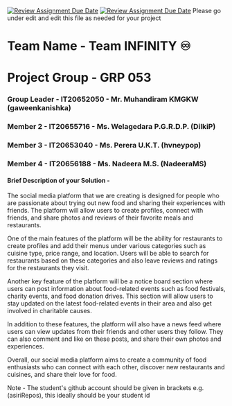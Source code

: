[![Review Assignment Due Date](https://classroom.github.com/assets/deadline-readme-button-24ddc0f5d75046c5622901739e7c5dd533143b0c8e959d652212380cedb1ea36.svg)](https://classroom.github.com/a/-uR1f4-1)
[![Review Assignment Due Date](https://classroom.github.com/assets/deadline-readme-button-8d59dc4de5201274e310e4c54b9627a8934c3b88527886e3b421487c677d23eb.svg)](https://classroom.github.com/a/-uR1f4-1)
Please go under edit and edit this file as needed for your project

# Team Name - Team INFINITY ♾️
# Project Group - GRP 053
### Group Leader - IT20652050 - Mr. Muhandiram KMGKW (gaweenkanishka)
### Member 2 - IT20655716 - Ms. Welagedara P.G.R.D.P. (DilkiP)
### Member 3 - IT20653040 - Ms. Perera U.K.T. (hvneypop)
### Member 4 - IT20656188 - Ms. Nadeera M.S. (NadeeraMS)

#### Brief Description of your Solution - 
The social media platform that we are creating is designed for people who are passionate about trying out new food and sharing their experiences with friends. The platform will allow users to create profiles, connect with friends, and share photos and reviews of their favorite meals and restaurants.

One of the main features of the platform will be the ability for restaurants to create profiles and add their menus under various categories such as cuisine type, price range, and location. Users will be able to search for restaurants based on these categories and also leave reviews and ratings for the restaurants they visit.

Another key feature of the platform will be a notice board section where users can post information about food-related events such as food festivals, charity events, and food donation drives. This section will allow users to stay updated on the latest food-related events in their area and also get involved in charitable causes.

In addition to these features, the platform will also have a news feed where users can view updates from their friends and other users they follow. They can also comment and like on these posts, and share their own photos and experiences.

Overall, our social media platform aims to create a community of food enthusiasts who can connect with each other, discover new restaurants and cuisines, and share their love for food.

Note - The student's github account should be given in brackets e.g. (asiriRepos), this ideally should be your student id 

